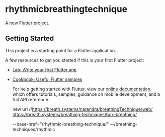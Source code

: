 # rhythmicbreathingtechnique

A new Flutter project.

## Getting Started

This project is a starting point for a Flutter application.

A few resources to get you started if this is your first Flutter project:

- [Lab: Write your first Flutter app](https://flutter.dev/docs/get-started/codelab)
- [Cookbook: Useful Flutter samples](https://flutter.dev/docs/cookbook)

  For help getting started with Flutter, view our 
  [online documentation](https://flutter.dev/docs), which offers tutorials,
  samples, guidance on mobile development, and a full API reference.

  new url
  //https://breath.systems/narendra/breathingTechnique/web/
  https://breath.systems/breathing-techniques/box-breathing/

  --base-href="/rhythmic-breathing-technique/"
  --/breathing-techniques/rhythmic